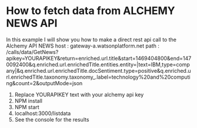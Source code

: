 # How to fetch data from ALCHEMY NEWS API

In this example I will show you how to make a direct rest api call to the Alchemy API NEWS
host : gateway-a.watsonplatform.net
path : /calls/data/GetNews?apikey=YOURAPIKEY&return=enriched.url.title&start=1469404800&end=1470092400&q.enriched.url.enrichedTitle.entities.entity=|text=IBM,type=company|&q.enriched.url.enrichedTitle.docSentiment.type=positive&q.enriched.url.enrichedTitle.taxonomy.taxonomy_.label=technology%20and%20computing&count=2&outputMode=json 


1. Replace YOURAPIKEY text with your alchemy api key
2. NPM install
2. NPM start
3. localhost:3000/listdata
4. See the console for the results